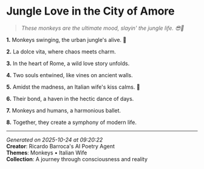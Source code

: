 # Jungle Love in the City of Amore

> *These monkeys are the ultimate mood, slayin' the jungle life. 😎🐒*

**1.** Monkeys swinging, the urban jungle's alive. 🐒


**2.** La dolce vita, where chaos meets charm.


**3.** In the heart of Rome, a wild love story unfolds.


**4.** Two souls entwined, like vines on ancient walls.


**5.** Amidst the madness, an Italian wife's kiss calms. 💋


**6.** Their bond, a haven in the hectic dance of days.


**7.** Monkeys and humans, a harmonious ballet.


**8.** Together, they create a symphony of modern life.



---

*Generated on 2025-10-24 at 09:20:22*  
**Creator**: Ricardo Barroca's AI Poetry Agent  
**Themes**: Monkeys • Italian Wife  
**Collection**: A journey through consciousness and reality